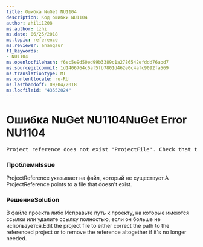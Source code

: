 ```yaml
---
title: Ошибка NuGet NU1104
description: Код ошибки NU1104
author: zhili1208
ms.author: lzhi
ms.date: 06/25/2018
ms.topic: reference
ms.reviewer: anangaur
f1_keywords:
- NU1104
ms.openlocfilehash: f6ec5e9d50ed99b3389c1a2786542efddd76abd7
ms.sourcegitcommit: 1d1406764c6af5fb7801d462e0c4afc9092fa569
ms.translationtype: MT
ms.contentlocale: ru-RU
ms.lasthandoff: 09/04/2018
ms.locfileid: "43552024"
---
```

# <a name="nuget-error-nu1104"></a><span data-ttu-id="6bcc8-103">Ошибка NuGet NU1104</span><span class="sxs-lookup"><span data-stu-id="6bcc8-103">NuGet Error NU1104</span></span>

<pre>Project reference does not exist 'ProjectFile'. Check that the project reference is valid and that the project file exists.</pre>

### <a name="issue"></a><span data-ttu-id="6bcc8-104">Проблеми</span><span class="sxs-lookup"><span data-stu-id="6bcc8-104">Issue</span></span>
<span data-ttu-id="6bcc8-105">ProjectReference указывает на файл, который не существует.</span><span class="sxs-lookup"><span data-stu-id="6bcc8-105">A ProjectReference points to a file that doesn't exist.</span></span>

### <a name="solution"></a><span data-ttu-id="6bcc8-106">Решение</span><span class="sxs-lookup"><span data-stu-id="6bcc8-106">Solution</span></span>
<span data-ttu-id="6bcc8-107">В файле проекта либо Исправьте путь к проекту, на которые имеются ссылки или удалите ссылку полностью, если он больше не используется.</span><span class="sxs-lookup"><span data-stu-id="6bcc8-107">Edit the project file to either correct the path to the referenced project or to remove the reference altogether if it's no longer needed.</span></span>